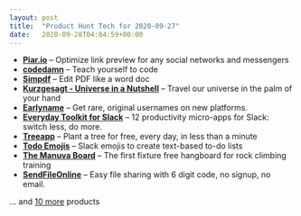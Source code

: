```yaml
---
layout: post
title:  "Product Hunt Tech for 2020-09-27"
date:   2020-09-28T04:04:59+00:00
---
```


* **[Piar.io](https://www.producthunt.com/posts/piar-io?utm_campaign=producthunt-api&utm_medium=api-v2&utm_source=Application%3A+Daily+Digest+RSS+v2+%28ID%3A+29748%29)** – Optimize link preview for any social networks and messengers
* **[codedamn](https://www.producthunt.com/posts/codedamn?utm_campaign=producthunt-api&utm_medium=api-v2&utm_source=Application%3A+Daily+Digest+RSS+v2+%28ID%3A+29748%29)** – Teach yourself to code
* **[Simpdf](https://www.producthunt.com/posts/simpdf?utm_campaign=producthunt-api&utm_medium=api-v2&utm_source=Application%3A+Daily+Digest+RSS+v2+%28ID%3A+29748%29)** – Edit PDF like a word doc
* **[Kurzgesagt - Universe in a Nutshell](https://www.producthunt.com/posts/kurzgesagt-universe-in-a-nutshell?utm_campaign=producthunt-api&utm_medium=api-v2&utm_source=Application%3A+Daily+Digest+RSS+v2+%28ID%3A+29748%29)** – Travel our universe in the palm of your hand
* **[Earlyname](https://www.producthunt.com/posts/earlyname?utm_campaign=producthunt-api&utm_medium=api-v2&utm_source=Application%3A+Daily+Digest+RSS+v2+%28ID%3A+29748%29)** – Get rare, original usernames on new platforms.
* **[Everyday Toolkit for Slack](https://www.producthunt.com/posts/everyday-toolkit-for-slack?utm_campaign=producthunt-api&utm_medium=api-v2&utm_source=Application%3A+Daily+Digest+RSS+v2+%28ID%3A+29748%29)** – 12 productivity micro-apps for Slack: switch less, do more.
* **[Treeapp](https://www.producthunt.com/posts/treeapp?utm_campaign=producthunt-api&utm_medium=api-v2&utm_source=Application%3A+Daily+Digest+RSS+v2+%28ID%3A+29748%29)** – Plant a tree for free, every day, in less than a minute
* **[Todo Emojis](https://www.producthunt.com/posts/todo-emojis?utm_campaign=producthunt-api&utm_medium=api-v2&utm_source=Application%3A+Daily+Digest+RSS+v2+%28ID%3A+29748%29)** – Slack emojis to create text-based to-do lists
* **[The Manuva Board](https://www.producthunt.com/posts/the-manuva-board?utm_campaign=producthunt-api&utm_medium=api-v2&utm_source=Application%3A+Daily+Digest+RSS+v2+%28ID%3A+29748%29)** – The first fixture free hangboard for rock climbing training
* **[SendFileOnline](https://www.producthunt.com/posts/sendfileonline?utm_campaign=producthunt-api&utm_medium=api-v2&utm_source=Application%3A+Daily+Digest+RSS+v2+%28ID%3A+29748%29)** – Easy file sharing with 6 digit code, no signup, no email.

… and [10 more](https://www.producthunt.com/tech) products